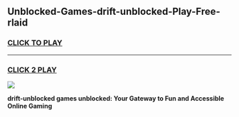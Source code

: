 
## Unblocked-Games-drift-unblocked-Play-Free-rlaid
<h3>
<a href="https://premium76.site?title=drift-unblocked&ref=12A">CLICK TO PLAY</a></h3>
<hr>

<h3>
<a href="https://premium76.site?title=drift-unblocked&ref=12A">CLICK 2 PLAY</a>
  
</h3>

<a href="https://premium76.site?title=drift-unblocked&ref=12A"><img src="https://clearcache.store/games.png"></a>


**drift-unblocked games unblocked: Your Gateway to Fun and Accessible Online Gaming**
